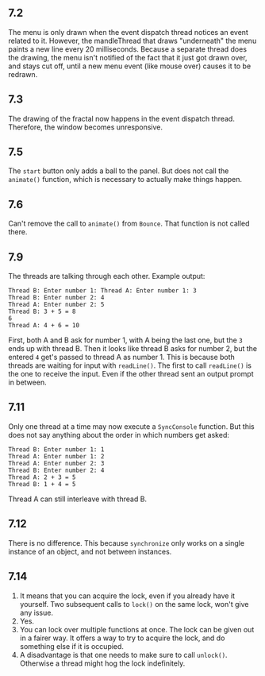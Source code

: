 ## 7.2
The menu is only drawn when the event dispatch thread notices an event related to it. However, the mandleThread that draws "underneath" the menu paints a new line every 20 milliseconds. Because a separate thread does the drawing, the menu isn't notified of the fact that it just got drawn over, and stays cut off, until a new menu event (like mouse over) causes it to be redrawn.

## 7.3
The drawing of the fractal now happens in the event dispatch thread.
Therefore, the window becomes unresponsive.

## 7.5
The `start` button only adds a ball to the panel. But does not call the `animate()` function, which is necessary to actually make things happen.

## 7.6
Can't remove the call to `animate()` from `Bounce`. That function is not called there.

## 7.9
The threads are talking through each other. Example output:

```
Thread B: Enter number 1: Thread A: Enter number 1: 3
Thread B: Enter number 2: 4
Thread A: Enter number 2: 5
Thread B: 3 + 5 = 8
6
Thread A: 4 + 6 = 10
```

First, both A and B ask for number 1, with A being the last one, but the `3` ends up with thread B. Then it looks like thread B asks for number 2, but the entered `4` get's passed to thread A as number 1.
This is because both threads are waiting for input with `readLine()`. The first to call `readLine()` is the one to receive the input. Even if the other thread sent an output prompt in between.

## 7.11
Only one thread at a time may now execute a `SyncConsole` function. But this does not say anything about the order in which numbers get asked:

```
Thread B: Enter number 1: 1
Thread A: Enter number 1: 2
Thread A: Enter number 2: 3
Thread B: Enter number 2: 4
Thread A: 2 + 3 = 5
Thread B: 1 + 4 = 5
```

Thread A can still interleave with thread B.

## 7.12
There is no difference. This because `synchronize` only works on a single instance of an object, and not between instances.

## 7.14
1. It means that you can acquire the lock, even if you already have it yourself.
   Two subsequent calls to `lock()` on the same lock, won't give any issue.
2. Yes.
3. You can lock over multiple functions at once. The lock can be given out in a fairer way. It offers a way to try to acquire the lock, and do something else if it is occupied.
4. A disadvantage is that one needs to make sure to call `unlock()`. Otherwise a thread might hog the lock indefinitely.